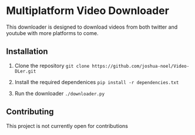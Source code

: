 # Multiplatform Video Downloader
This downloader is designed to download videos from both twitter and youtube with more platforms to come.

## Installation
1. Clone the repository
`git clone https://github.com/joshua-noel/Video-DLer.git`

2. Install the required dependenices
`pip install -r dependencies.txt`

3. Run the downloader
`./downloader.py`

## Contributing
This project is not currently open for contributions